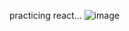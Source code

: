 practicing react...
![image](https://github.com/texas38923/React-Practice-Project/assets/67150797/957f6ab9-17a1-4925-9917-16fb9084b634)
